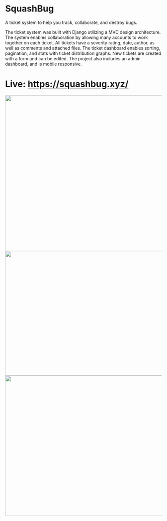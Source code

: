 # SquashBug

A ticket system to help you track, collaborate,  and destroy bugs.


The ticket system was built with Django utilizing a MVC design architecture. The system enables collaboration by allowing many accounts to work together on each ticket. All tickets have a severity rating, date, author, as well as comments and attached files. The ticket dashboard enables sorting, pagination, and stats with ticket distribution graphs. New tickets are created with a form and can be edited. The project also includes an admin dashboard, and is mobile responsive.

# Live: https://squashbug.xyz/

<img src="https://i.imgur.com/W8h4b9e.png" width="600" height="500" />
<img src="https://i.imgur.com/EIudZRm.png" width="600" height="400" />
<img src="https://i.imgur.com/llYfpQn.png" width="600" height="450" />
